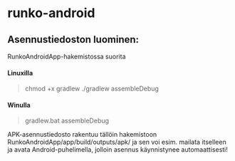# runko-android

## Asennustiedoston luominen:

RunkoAndroidApp-hakemistossa suorita

#### Linuxilla
> chmod +x gradlew
> ./gradlew assembleDebug

#### Winulla
> gradlew.bat assembleDebug

APK-asennustiedosto rakentuu tällöin hakemistoon RunkoAndroidApp/app/build/outputs/apk/ ja sen voi esim. mailata itselleen ja avata Android-puhelimella, jolloin asennus käynnistynee automaattisesti!
